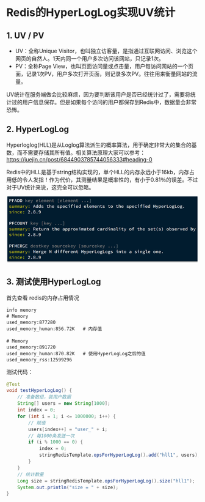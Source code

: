 



# Redis的HyperLogLog实现UV统计





## 1. UV / PV



- UV：全称Unique Visitor，也叫独立访客量，是指通过互联网访问、浏览这个网页的自然人。1天内同一个用户多次访问该网站，只记录1次。
- PV：全称Page View，也叫页面访问量或点击量，用户每访问网站的一个页面，记录1次PV，用户多次打开页面，则记录多次PV。往往用来衡量网站的流量。

UV统计在服务端做会比较麻烦，因为要判断该用户是否已经统计过了，需要将统计过的用户信息保存。但是如果每个访问的用户都保存到Redis中，数据量会非常恐怖。





## 2. HyperLogLog



Hyperloglog(HLL)是从Loglog算法派生的概率算法，用于确定非常大的集合的基数，而不需要存储其所有值。相关算法原理大家可以参考：https://juejin.cn/post/6844903785744056333#heading-0



Redis中的HLL是基于string结构实现的，单个HLL的内存永远小于16kb，内存占用低的令人发指！作为代价，其测量结果是概率性的，有小于0.81％的误差。不过对于UV统计来说，这完全可以忽略。

![image-20221117205336503](27_redis的HyperLogLog实现UV统计/image-20221117205336503.png)



## 3. 测试使用HyperLogLog



首先查看 redis的内存占用情况

```shell
info memory
# Memory
used_memory:877280
used_memory_human:856.72K   # 内存值

# Memory
used_memory:891720
used_memory_human:870.82K   # 使用HyperLogLog之后的值
used_memory_rss:12599296
```

测试代码：

```java
@Test
void testHyperLogLog() {
    // 准备数组，装用户数据
    String[] users = new String[1000];
    int index = 0;
    for (int i = 1; i <= 1000000; i++) {
        // 赋值
        users[index++] = "user_" + i;
        // 每1000条发送一次
        if (i % 1000 == 0) {
            index = 0;
            stringRedisTemplate.opsForHyperLogLog().add("hll1", users);
        }
    }
    // 统计数量
    Long size = stringRedisTemplate.opsForHyperLogLog().size("hll1");
    System.out.println("size = " + size);
}
```

